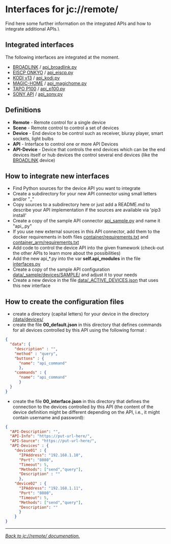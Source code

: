 # Interfaces for jc://remote/

Find here some further information on the integrated APIs and how to integrate additional APIs.\

## Integrated interfaces

The following interfaces are integrated at the moment. 

* [BROADLINK](broadlink/README.md) / [api_broadlink.py](api_broadlink.py)
* [EISCP ONKYO](eiscp/README.md) / [api_eiscp.py](api_eiscp.py)
* [KODI v13](kodi/README.md) / [api_kodi.py](api_kodi.py)
* [MAGIC-HOME](magichome/README.md) / [api_magichome.py](api_magichome.py)
* [TAPO P100](p100/README.md) / [api_p100.py](api_p100.py)
* [SONY API](sonyapi/README.md) / [api_sony.py](api_sony.py)

## Definitions

* **Remote** - Remote control for a single device
* **Scene** - Remote control to control a set of devices
* **Device** - End device to be control such as receiver, bluray player, smart sockets, light bulbs
* **API** - Interface to control one or more API Devices
* **API-Device** - Device that controls the end devices which can be the end devices itself or hub devices the control several end devices (like the [BROADLINK](broadlink/README.md) device)

## How to integrate new interfaces

* Find Python sources for the device API you want to integrate
* Create a subdirectory for your new API connector using small letters and/or "_"
* Copy sources to a subdirectory here or just add a README.md to describe your API implementation if the sources are available via 'pip3 install'
* Create a copy of the sample API connector [api_sample.py](api_sample.py) and name it "api_<short-api-name>.py"
* If you use new external sources in this API connector, add them to the docker requirements in both files [container/requirements.txt](../../config/container/requirements.txt) and
  [container_arm/requirements.txt](../../config/container_arm/requirements.txt)
* Add code to control the device API into the given framework (check-out the other APIs to learn more about the possibilities)
* Add the new api_*.py into the var **self.api_modules** in the file [interfaces.py](interfaces.py)
* Create a copy of the sample API configuration [data/_sample/devices/SAMPLE/](../../data/_sample/devices/SAMPLE/) and adjust it to your needs
* Create a new device in the file [data/_ACTIVE_DEVICES.json](../../data/_sample/_ACTIVE-DEVICES.json) that uses this new interface

## How to create the configuration files

* create a directory (capital letters) for your device in the directory [/data/devices/](../../data/devices/)
* create the file **00_default.json** in this directory that defines commands for all devices controlled by this API using the following format :

```json
{
  "data": {
    "description" : "",
    "method" : "query",
    "buttons" : {
      "name": "api_command"
      },
    "commands" : {
      "name": "api_command"
      }
  }
}
```

* create the file **00_interface.json** in this directory that defines the connection to the devices controlled by this API (the content of the device definition might be different depending on the API, i.e., it might contain username and password):

```json
{
  "API-Description": "",
  "API-Info": "https://put-url-here/",
  "API-Source": "https://put-url-here/",
  "API-Devices" : {
    "device01" : {
      "IPAddress": "192.168.1.10",
      "Port": "8080",
      "Timeout": 5,
      "Methods": ["send","query"],
      "Description" : ""
      },
    "device02" : {
      "IPAddress": "192.168.1.11",
      "Port": "8080",
      "Timeout": 5,
      "Methods": ["send","query"],
      "Description": ""
      }
    }
}
```

--------

_[Back to jc://remote/ documenation.](../../README.md)_
